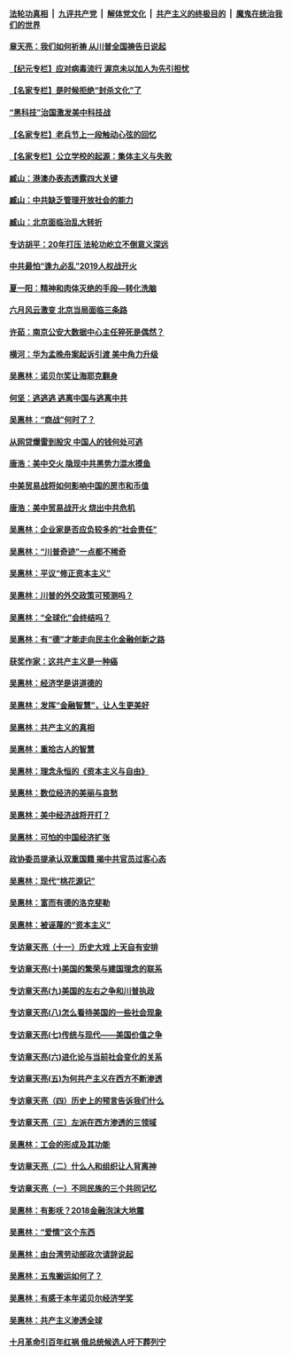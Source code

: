

####  [法轮功真相](../../../../basic/blob/master/README.md?t=06301431) &nbsp;|&nbsp; [九评共产党](../../../../9ping.md/blob/master/README.md?t=06301431) &nbsp;|&nbsp; [解体党文化](../../../../jtdwh.md/blob/master/README.md?t=06301431)  &nbsp;|&nbsp; [共产主义的终极目的](../../../../gczydzjmd.md/blob/master/README.md?t=06301431) &nbsp;|&nbsp; [魔鬼在统治我们的世界](../../../../mgztzwmdsj.md/blob/master/README.md?t=06301431) 

#### [章天亮：我们如何祈祷 从川普全国祷告日说起](../pages/nsc423/n11944627.md?t=06301431) 

#### [【纪元专栏】应对病毒流行 渥京未以加人为先引担忧](../pages/nsc423/n11875714.md?t=06301431) 

#### [【名家专栏】是时候拒绝“封杀文化”了](../pages/nsc423/n11814093.md?t=06301431) 

#### [“黑科技”治国激发美中科技战](../pages/nsc423/n11638056.md?t=06301431) 

#### [【名家专栏】老兵节上一段触动心弦的回忆](../pages/nsc423/n11646016.md?t=06301431) 

#### [【名家专栏】公立学校的起源：集体主义与失败](../pages/nsc423/n11601833.md?t=06301431) 

#### [臧山：港澳办表态透露四大关键](../pages/nsc423/n11421628.md?t=06301431) 

#### [臧山：中共缺乏管理开放社会的能力](../pages/nsc423/n11407457.md?t=06301431) 

#### [臧山：北京面临治乱大转折](../pages/nsc423/n11406895.md?t=06301431) 

#### [专访胡平：20年打压 法轮功屹立不倒意义深远](../pages/nsc423/n11398800.md?t=06301431) 

#### [中共最怕“逢九必乱”2019人权战开火](../pages/nsc423/n11385248.md?t=06301431) 

#### [夏一阳：精神和肉体灭绝的手段—转化洗脑](../pages/nsc423/n11368250.md?t=06301431) 

#### [六月风云激变 北京当局面临三条路](../pages/nsc423/n11313668.md?t=06301431) 

#### [许茹：南京公安大数据中心主任猝死是偶然？](../pages/nsc423/n11064744.md?t=06301431) 

#### [横河：华为孟晚舟案起诉引渡 美中角力升级](../pages/nsc423/n11027230.md?t=06301431) 

#### [吴惠林：诺贝尔奖让海耶克翻身](../pages/nsc423/n10890049.md?t=06301431) 

#### [何坚：逃逃逃 逃离中国与逃离中共](../pages/nsc423/n10592891.md?t=06301431) 

#### [吴惠林：“商战”何时了？](../pages/nsc423/n10573558.md?t=06301431) 

#### [从网贷爆雷到股灾 中国人的钱何处可逃](../pages/nsc423/n10572800.md?t=06301431) 

#### [唐浩：美中交火 隐现中共黑势力混水摸鱼](../pages/nsc423/n10544040.md?t=06301431) 

#### [中美贸易战将如何影响中国的房市和币值](../pages/nsc423/n10543697.md?t=06301431) 

#### [唐浩：美中贸易战开火 烧出中共危机](../pages/nsc423/n10540126.md?t=06301431) 

#### [吴惠林：企业家是否应负较多的“社会责任”](../pages/nsc423/n10535022.md?t=06301431) 

#### [吴惠林：“川普奇迹”一点都不稀奇](../pages/nsc423/n10512808.md?t=06301431) 

#### [吴惠林：平议“修正资本主义”](../pages/nsc423/n10495724.md?t=06301431) 

#### [吴惠林：川普的外交政策可预测吗？](../pages/nsc423/n10462387.md?t=06301431) 

#### [吴惠林：“全球化”会终结吗？](../pages/nsc423/n10452838.md?t=06301431) 

#### [吴惠林：有“德”才能走向民主化金融创新之路](../pages/nsc423/n10432292.md?t=06301431) 

#### [获奖作家：这共产主义是一种癌](../pages/nsc423/n10431541.md?t=06301431) 

#### [吴惠林：经济学是讲道德的](../pages/nsc423/n10398014.md?t=06301431) 

#### [吴惠林：发挥“金融智慧”，让人生更美好](../pages/nsc423/n10375019.md?t=06301431) 

#### [吴惠林：共产主义的真相](../pages/nsc423/n10351394.md?t=06301431) 

#### [吴惠林：重拾古人的智慧](../pages/nsc423/n10337691.md?t=06301431) 

#### [吴惠林：理念永恒的《资本主义与自由》](../pages/nsc423/n10316274.md?t=06301431) 

#### [吴惠林：数位经济的美丽与哀愁](../pages/nsc423/n10292946.md?t=06301431) 

#### [吴惠林：美中经济战将开打？](../pages/nsc423/n10258825.md?t=06301431) 

#### [吴惠林：可怕的中国经济扩张](../pages/nsc423/n10219147.md?t=06301431) 

#### [政协委员提承认双重国籍 揭中共官员过客心态](../pages/nsc423/n10208809.md?t=06301431) 

#### [吴惠林：现代“桃花源记”](../pages/nsc423/n10185234.md?t=06301431) 

#### [吴惠林：富而有德的洛克斐勒](../pages/nsc423/n10142264.md?t=06301431) 

#### [吴惠林：被诬蔑的“资本主义”](../pages/nsc423/n10124816.md?t=06301431) 

#### [专访章天亮（十一）历史大戏 上天自有安排](../pages/nsc423/n10094905.md?t=06301431) 

#### [专访章天亮(十)美国的繁荣与建国理念的联系](../pages/nsc423/n10094899.md?t=06301431) 

#### [专访章天亮(九)美国的左右之争和川普执政](../pages/nsc423/n10094889.md?t=06301431) 

#### [专访章天亮(八)怎么看待美国的一些社会现象](../pages/nsc423/n10094857.md?t=06301431) 

#### [专访章天亮(七)传统与现代——美国价值之争](../pages/nsc423/n10093140.md?t=06301431) 

#### [专访章天亮(六)进化论与当前社会变化的关系](../pages/nsc423/n10092036.md?t=06301431) 

#### [专访章天亮(五)为何共产主义在西方不断渗透](../pages/nsc423/n10083620.md?t=06301431) 

#### [专访章天亮（四）历史上的预言告诉我们什么](../pages/nsc423/n10083606.md?t=06301431) 

#### [专访章天亮（三）左派在西方渗透的三领域](../pages/nsc423/n10081115.md?t=06301431) 

#### [吴惠林：工会的形成及其功能](../pages/nsc423/n10080633.md?t=06301431) 

#### [专访章天亮（二）什么人和组织让人背离神](../pages/nsc423/n10076637.md?t=06301431) 

#### [专访章天亮（一）不同民族的三个共同记忆](../pages/nsc423/n10074188.md?t=06301431) 

#### [吴惠林：有影呒？2018金融泡沫大地震](../pages/nsc423/n10040534.md?t=06301431) 

#### [吴惠林：“爱情”这个东西](../pages/nsc423/n10019423.md?t=06301431) 

#### [吴惠林：由台湾劳动部政次请辞说起](../pages/nsc423/n9979679.md?t=06301431) 

#### [吴惠林：五鬼搬运如何了？](../pages/nsc423/n9925338.md?t=06301431) 

#### [吴惠林：有感于本年诺贝尔经济学奖](../pages/nsc423/n9871883.md?t=06301431) 

#### [吴惠林：共产主义渗透全球](../pages/nsc423/n9812748.md?t=06301431) 

#### [十月革命引百年红祸 俄总统候选人吁下葬列宁](../pages/nsc423/n9810182.md?t=06301431) 

